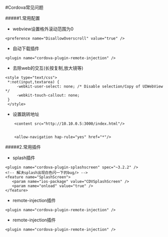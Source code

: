 #Cordova常见问题

#####1.常用配置
- webview设置格外滚动范围为0
```
<preference name="DisallowOverscroll" value="true" />
```
- 自动下载插件
```
<plugin name="cordova-plugin-remote-injection" />
```
- 去除web的交互(长按复制,放大镜等)
```
<style type="text/css">
 *:not(input,textarea) {
     -webkit-user-select: none; /* Disable selection/Copy of UIWebView */
     -webkit-touch-callout: none;
 }
 </style>
```

- 设置跳转地址
```
	<content src="http://10.10.0.5:3000/index.html"/>
	
    
	<allow-navigation hap-rule="yes" href="*"/>
```

#####2.常用插件
- splash插件
```
<plugin name="cordova-plugin-splashscreen" spec="~3.2.2" />
<!-- 解决splash出现白色闪一下的bug/> -->
<feature name="SplashScreen">
   <param name="ios-package" value="CDVSplashScreen" />
   <param name="onload" value="true" />
</feature>
```
- remote-injection插件
```
<plugin name="cordova-plugin-remote-injection" />
```
- remote-injection插件
```
<plugin name="cordova-plugin-remote-injection" />

